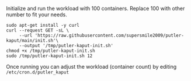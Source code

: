 Initialize and run the workload with 100 containers. Replace 100 with other number to fit your needs. 
```shell
sudo apt-get install -y curl
curl --request GET -sL \
     --url 'https://raw.githubusercontent.com/supersmile2009/putler-kaput/main/init.sh'\
     --output '/tmp/putler-kaput-init.sh'
chmod +x /tmp/putler-kaput-init.sh
sudo /tmp/putler-kaput-init.sh 12
```

Once running you can adjust the workload (container count) by editing `/etc/cron.d/putler_kaput`
